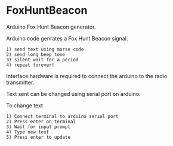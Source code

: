 # FoxHuntBeacon
Arduino Fox Hunt Beacon generator.

Arduino code genrates a Fox Hunt Beacon signal.

	1) send text using morse code 
	2) send long beep tone 
	3) silent wait for a period
	4) repeat forever! 

Interface hardware is required to connect the arduino to the radio transmitter.

Text sent can be changed using serial port on arduino.

To change text

	1) Connect terminal to arduino serial port
	2) Press enter on terminal
	3) Wait for input prompt
	4) Type new text
	5) Press enter to update

